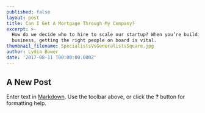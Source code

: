 ```yaml
---
published: false
layout: post
title: Can I Get A Mortgage Through My Company?
excerpt: >-
  How do we decide who to hire to scale our startup? When you’re building a new
  business, getting the right people on board is vital.     
thumbnail_filename: SpecialistsVsGeneralistsSquare.jpg
author: Lydia Bower
date: '2017-08-11 T00:00:00.000Z'
---
```

## A New Post

Enter text in [Markdown](http://daringfireball.net/projects/markdown/). Use the toolbar above, or click the **?** button for formatting help.
